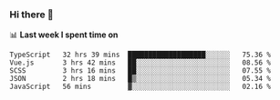 ### Hi there 👋

<!--
**DBvc/DBvc** is a ✨ _special_ ✨ repository because its `README.md` (this file) appears on your GitHub profile.

Here are some ideas to get you started:

- 🔭 I’m currently working on ...
- 🌱 I’m currently learning ...
- 👯 I’m looking to collaborate on ...
- 🤔 I’m looking for help with ...
- 💬 Ask me about ...
- 📫 How to reach me: ...
- 😄 Pronouns: ...
- ⚡ Fun fact: ...
-->

📊 **Last week I spent time on**
<!--START_SECTION:waka-->
```text
TypeScript   32 hrs 39 mins  ███████████████████░░░░░░   75.36 % 
Vue.js       3 hrs 42 mins   ██░░░░░░░░░░░░░░░░░░░░░░░   08.56 % 
SCSS         3 hrs 16 mins   ██░░░░░░░░░░░░░░░░░░░░░░░   07.55 % 
JSON         2 hrs 18 mins   █▒░░░░░░░░░░░░░░░░░░░░░░░   05.34 % 
JavaScript   56 mins         ▓░░░░░░░░░░░░░░░░░░░░░░░░   02.16 % 
```
<!--END_SECTION:waka-->
